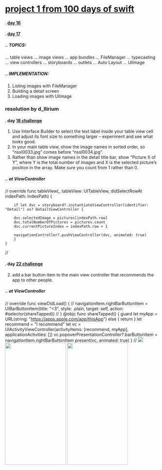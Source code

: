 # [project 1 from 100 days of swift](https://www.hackingwithswift.com/100)
#### . [day 16](https://www.hackingwithswift.com/100/16)
#### . [day 17](https://www.hackingwithswift.com/100/17)
##### .. TOPICS: 
... table views
... image views
... app bundles
... FileManager
... typecasting
... view controllers
... storyboards
... outlets
... Auto Layout
... UIImage

##### .. IMPLEMENTATION:
1. Listing images with FileManager
2. Building a detail screen
3. Loading images with UIImage

### resolution by d_llirium
####  . day [18 challenge](https://www.hackingwithswift.com/100/18)
1.  Use Interface Builder to select the text label inside your table view cell and adjust its font size to something larger – experiment and see what looks good.
2. In your main table view, show the image names in sorted order, so “nssl0033.jpg” comes before “nssl0034.jpg”.
3. Rather than show image names in the detail title bar, show “Picture X of Y”, where Y is the total number of images and X is the selected picture’s position in the array. Make sure you count from 1 rather than 0.
##### .. at ViewController
//
    override func tableView(_ tableView: UITableView, didSelectRowAt indexPath: IndexPath) {
        
        if let dvc = storyboard?.instantiateViewController(identifier: "Detail") as? DetailViewController {
        
        dvc.selectedImage = pictures[indexPath.row]
        dvc.totalNumberOfPictures = pictures.count
        dvc.currentPictureIndex = indexPath.row + 1
        
        navigationController?.pushViewController(dvc, animated: true)
        }
    }
//

####  . day [22 challenge](https://www.hackingwithswift.com/100/22)
2. add a bar button item to the main view controller that recommends the app to other people.
##### .. at ViewController
//
    override func viewDidLoad() {
    //
        navigationItem.rightBarButtonItem = UIBarButtonItem(title: "<3", style: .plain, target: self, action: #selector(shareTapped))
    //
    }
    @objc func shareTapped() {
        guard let myApp = URL(string: "https://apps.apple.com/app/thisApp") else { return }
        let recommend = "I recommend"
        let vc = UIActivityViewController(activityItems: [recommend, myApp], applicationActivities: [])
        vc.popoverPresentationController?.barButtonItem = navigationItem.rightBarButtonItem
        present(vc, animated: true)
    }
//
![](**GIF**)
<img src="**IMAGE**" width="200" height="400">
<img src="**IMAGE**"  width="200" height="400">
